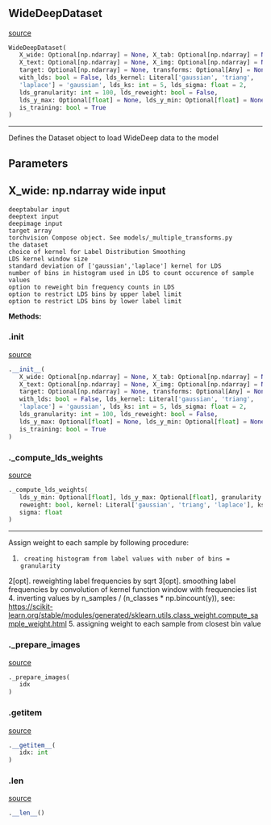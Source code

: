 #


## WideDeepDataset
[source](https://github.com/jrzaurin/pytorch-widedeep/blob/master/pytorch_widedeep/training/_wd_dataset.py/#L14)
```python 
WideDeepDataset(
   X_wide: Optional[np.ndarray] = None, X_tab: Optional[np.ndarray] = None,
   X_text: Optional[np.ndarray] = None, X_img: Optional[np.ndarray] = None,
   target: Optional[np.ndarray] = None, transforms: Optional[Any] = None,
   with_lds: bool = False, lds_kernel: Literal['gaussian', 'triang',
   'laplace'] = 'gaussian', lds_ks: int = 5, lds_sigma: float = 2,
   lds_granularity: int = 100, lds_reweight: bool = False,
   lds_y_max: Optional[float] = None, lds_y_min: Optional[float] = None,
   is_training: bool = True
)
```


---
Defines the Dataset object to load WideDeep data to the model

Parameters
----------
X_wide: np.ndarray
wide input
---
    deeptabular input
    deeptext input
    deepimage input
    target array
    torchvision Compose object. See models/_multiple_transforms.py
    the dataset
    choice of kernel for Label Distribution Smoothing
    LDS kernel window size
    standard deviation of ['gaussian','laplace'] kernel for LDS
    number of bins in histogram used in LDS to count occurence of sample values
    option to reweight bin frequency counts in LDS
    option to restrict LDS bins by upper label limit
    option to restrict LDS bins by lower label limit


**Methods:**


### .__init__
[source](https://github.com/jrzaurin/pytorch-widedeep/blob/master/pytorch_widedeep/training/_wd_dataset.py/#L51)
```python
.__init__(
   X_wide: Optional[np.ndarray] = None, X_tab: Optional[np.ndarray] = None,
   X_text: Optional[np.ndarray] = None, X_img: Optional[np.ndarray] = None,
   target: Optional[np.ndarray] = None, transforms: Optional[Any] = None,
   with_lds: bool = False, lds_kernel: Literal['gaussian', 'triang',
   'laplace'] = 'gaussian', lds_ks: int = 5, lds_sigma: float = 2,
   lds_granularity: int = 100, lds_reweight: bool = False,
   lds_y_max: Optional[float] = None, lds_y_min: Optional[float] = None,
   is_training: bool = True
)
```


### ._compute_lds_weights
[source](https://github.com/jrzaurin/pytorch-widedeep/blob/master/pytorch_widedeep/training/_wd_dataset.py/#L121)
```python
._compute_lds_weights(
   lds_y_min: Optional[float], lds_y_max: Optional[float], granularity: int,
   reweight: bool, kernel: Literal['gaussian', 'triang', 'laplace'], ks: int,
   sigma: float
)
```

---
Assign weight to each sample by following procedure:
1.      creating histogram from label values with nuber of bins = granularity
2[opt]. reweighting label frequencies by sqrt
3[opt]. smoothing label frequencies by convolution of kernel function window with frequencies list
4.      inverting values by n_samples / (n_classes * np.bincount(y)), see:
https://scikit-learn.org/stable/modules/generated/sklearn.utils.class_weight.compute_sample_weight.html
5.      assigning weight to each sample from closest bin value

### ._prepare_images
[source](https://github.com/jrzaurin/pytorch-widedeep/blob/master/pytorch_widedeep/training/_wd_dataset.py/#L169)
```python
._prepare_images(
   idx
)
```


### .__getitem__
[source](https://github.com/jrzaurin/pytorch-widedeep/blob/master/pytorch_widedeep/training/_wd_dataset.py/#L102)
```python
.__getitem__(
   idx: int
)
```


### .__len__
[source](https://github.com/jrzaurin/pytorch-widedeep/blob/master/pytorch_widedeep/training/_wd_dataset.py/#L197)
```python
.__len__()
```

